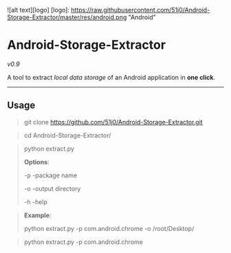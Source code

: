 ![alt text][logo]
[logo]: https://raw.githubusercontent.com/51j0/Android-Storage-Extractor/master/res/android.png "Android"
# Android-Storage-Extractor
*v0.9*

A tool to extract *local data storage* of an Android application in **__one click__**.
___
Usage
------------------

> git clone https://github.com/51j0/Android-Storage-Extractor.git

> cd Android-Storage-Extractor/

> python extract.py
>
> __Options__:
>
> -p    -package name
>
> -o    -output directory
>
> -h    -help

> __Example__:
>
> python extract.py -p com.android.chrome -o /root/Desktop/  

> python extract.py -p com.android.chrome
